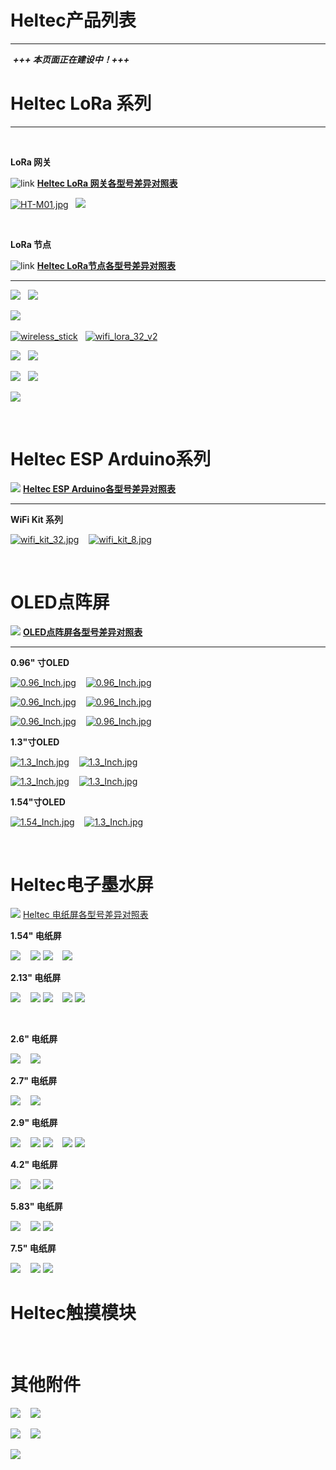 # Heltec产品列表

------

&nbsp;***+++ 本页面正在建设中！+++***

# Heltec LoRa 系列

------

&nbsp;

**LoRa 网关**

![link](http://119.23.153.38/icon/link.png) **[Heltec LoRa 网关各型号差异对照表](zh_CN/products/lora/lora_gateway/heltec_lora_gateway_list_eu.md)** 

[![HT-M01.jpg](http://resource.heltec.cn/img/docs/ht_m01.jpg)](https://heltec.org/zh/project/ht-m01)&nbsp;&nbsp;&nbsp;[![](http://resource.heltec.cn/img/docs/ht_m02.jpg)](https://heltec.org/zh/project/ht-m02)

&nbsp;

**LoRa 节点**

![link](http://119.23.153.38/icon/link.png) **[Heltec LoRa节点各型号差异对照表](zh_CN/products/lora/lora_node/heltec_lora_node_list_eu.md)** 

------

[![](http://resource.heltec.cn/img/docs/cubecell/htcc-ab01.jpg)](https://heltec.org/zh/project/htcc-ab01/)&nbsp;&nbsp;&nbsp;[![](http://resource.heltec.cn/img/docs/cubecell/htcc-ac01.jpg)](https://heltec.org/zh/project/htcc-ac01)

[![](http://resource.heltec.cn/img/docs/cubecell/htcc-am01.jpg)](https://heltec.org/zh/project/htcc-am01/)&nbsp;&nbsp;&nbsp;

[![wireless_stick](http://resource.heltec.cn/img/docs/wireless_stick_home.jpg)](https://heltec.org/zh/project/wireless-stick)&nbsp;&nbsp;&nbsp;[![wifi_lora_32_v2](http://resource.heltec.cn/img/docs/wifi_lora_32_home.jpg)](https://heltec.org/zh/project/wifi-lora-32)

[![](http://resource.heltec.cn/img/docs/wireless_stick_lite.jpg)](https://heltec.org/zh/project/wireless-stick-lite)&nbsp;&nbsp;&nbsp;[![](http://resource.heltec.cn/img/docs/wireless_shell.jpg)](https://heltec.org/zh/project/wireless-shell)

[![](http://resource.heltec.cn/img/docs/lora_node_151.jpg)](https://heltec.org/zh/project/lora-node-151/)&nbsp;&nbsp;&nbsp;[![](http://resource.heltec.cn/img/docs/turtle.jpg)](https://heltec.org/zh/project/turtle)

[![](http://resource.heltec.cn/img/docs/lora_kit_151.jpg)](https://heltec.org/zh/project/lora-kit-151/)

&nbsp;
&nbsp;

# Heltec ESP Arduino系列

![](http://119.23.153.38/icon/link.png) **[Heltec ESP Arduino各型号差异对照表](zh_CN/products/esp_arduino/heltec_esp_arduino_list_eu.md)**

------



**WiFi Kit 系列**

[![wifi_kit_32.jpg](http://resource.heltec.cn/img/docs/wifi_kit_32.jpg)](https://heltec.org/zh/project/wifi-kit-32)&nbsp;&nbsp;&nbsp; [![wifi_kit_8.jpg](http://resource.heltec.cn/img/docs/wifi_kit_8.jpg)](https://heltec.org/zh/project/wifi-kit-8)

&nbsp;

# OLED点阵屏

![](http://119.23.153.38/icon/link.png) **[OLED点阵屏各型号差异对照表](zh_CN/products/display/oled/heltec_oled_display_list_eu.md)**

------



**0.96" 寸OLED**

[![0.96_Inch.jpg](http://resource.heltec.cn/img/docs/0.96ssd1306_blue.jpg)](https://heltec.org/zh/project/096-oled)&nbsp;&nbsp;&nbsp; [![0.96_Inch.jpg](http://resource.heltec.cn/img/docs/0.96ssd1306.jpg)](https://heltec.org/zh/project/096-oled)



[![0.96_Inch.jpg](http://resource.heltec.cn/img/docs/0.96ssd1306_white.jpg)](https://heltec.org/zh/project/096-oled)&nbsp;&nbsp;&nbsp; [![0.96_Inch.jpg](http://resource.heltec.cn/img/docs/0.96ssd1306_iic_yellow.jpg)](https://heltec.org/zh/project/096-oled)&nbsp;&nbsp;&nbsp; 



[![0.96_Inch.jpg](http://resource.heltec.cn/img/docs/0.96ssd1306_iic_white.jpg)](https://heltec.org/zh/project/096-oled)&nbsp;&nbsp;&nbsp; [![0.96_Inch.jpg](http://resource.heltec.cn/img/docs/0.96ssd1306_iic_blue.jpg)](https://heltec.org/zh/project/096-oled)





**1.3"寸OLED**

[![1.3_Inch.jpg](http://resource.heltec.cn/img/docs/1.3sh1106_blue.jpg)](https://heltec.org/zh/project/13-oled)&nbsp;&nbsp;&nbsp; [![1.3_Inch.jpg](http://resource.heltec.cn/img/docs/1.3sh1106_white.jpg)](https://heltec.org/zh/project/13-oled)

[![1.3_Inch.jpg](http://resource.heltec.cn/img/docs/1.3sh1106_iic_blue.jpg)](https://heltec.org/zh/project/13-oled)&nbsp;&nbsp;&nbsp; [![1.3_Inch.jpg](http://resource.heltec.cn/img/docs/1.3sh1106_iic_white.jpg)](https://heltec.org/zh/project/13-oled)





**1.54"寸OLED**

[![1.54_Inch.jpg](http://resource.heltec.cn/img/docs/1.54spd0301_white.jpg)](https://heltec.org/zh/project/154-oled)&nbsp;&nbsp;&nbsp; [![1.3_Inch.jpg](http://resource.heltec.cn/img/docs/1.54spd0301_iic_white.jpg)](https://heltec.org/zh/project/154-oled)



&nbsp;

# Heltec电子墨水屏

![](http://119.23.153.38/icon/link.png) [Heltec 电纸屏各型号差异对照表](<https://docs.heltec.cn/#/en/products/display/eink/heltec_eink_display_list_eu>)

**1.54" 电纸屏**

[![](http://resource.heltec.cn/img/docs/e_ink/154bw.jpg)](https://heltec.org/zh/project/154-e-ink/)&nbsp;&nbsp;&nbsp; [![](http://resource.heltec.cn/img/docs/e_ink/154bwr.jpg)](https://heltec.org/zh/project/154-e-ink/)
[![](http://resource.heltec.cn/img/docs/e_ink/154bwy.jpg)](https://heltec.org/zh/project/154-e-ink/)&nbsp;&nbsp;&nbsp; [![](http://resource.heltec.cn/img/docs/e_ink/154bwm.jpg)](https://heltec.org/zh/project/154-e-ink/)
&nbsp;

**2.13" 电纸屏**

[![](http://resource.heltec.cn/img/docs/e_ink/213bw.jpg)](https://heltec.org/zh/project/213-e-ink/)&nbsp;&nbsp;&nbsp; [![](http://resource.heltec.cn/img/docs/e_ink/213bwr.jpg)](https://heltec.org/zh/project/213-e-ink/)
[![](http://resource.heltec.cn/img/docs/e_ink/213bwy.jpg)](https://heltec.org/zh/project/213-e-ink/)&nbsp;&nbsp;&nbsp; [![](http://resource.heltec.cn/img/docs/e_ink/213bwf.jpg)](https://heltec.org/zh/project/213-e-ink/)
[![](http://resource.heltec.cn/img/docs/e_ink/213bwrm.jpg)](https://heltec.org/zh/project/213-e-ink/)

&nbsp;

**2.6" 电纸屏**

[![](http://resource.heltec.cn/img/docs/e_ink/26bw.jpg)](https://heltec.org/zh/project/26-e-ink/)&nbsp;&nbsp;&nbsp; [![](http://resource.heltec.cn/img/docs/e_ink/26bwr.jpg)](https://heltec.org/zh/project/26-e-ink/)
&nbsp;

**2.7" 电纸屏**

[![](http://resource.heltec.cn/img/docs/e_ink/27bw.jpg)](https://heltec.org/zh/project/27-e-ink/)&nbsp;&nbsp;&nbsp; [![](http://resource.heltec.cn/img/docs/e_ink/27bwr.jpg)](https://heltec.org/zh/project/27-e-ink/)
&nbsp;

**2.9" 电纸屏**

[![](http://resource.heltec.cn/img/docs/e_ink/29bw.jpg)](https://heltec.org/zh/project/290-e-ink/)&nbsp;&nbsp;&nbsp; [![](http://resource.heltec.cn/img/docs/e_ink/29bwr.jpg)](https://heltec.org/zh/project/290-e-ink/)
[![](http://resource.heltec.cn/img/docs/e_ink/29bwy.jpg)](https://heltec.org/zh/project/290-e-ink/)&nbsp;&nbsp;&nbsp; [![](http://resource.heltec.cn/img/docs/e_ink/29bwf.jpg)](https://heltec.org/zh/project/290-e-ink/)
[![](http://resource.heltec.cn/img/docs/e_ink/29bwm.jpg)](https://heltec.org/zh/project/290-e-ink/)
&nbsp;

**4.2" 电纸屏**

[![](http://resource.heltec.cn/img/docs/e_ink/42bw.jpg)](https://heltec.org/zh/project/42-e-ink/)&nbsp;&nbsp;&nbsp; [![](http://resource.heltec.cn/img/docs/e_ink/42bwr.jpg)](https://heltec.org/zh/project/42-e-ink/)
[![](http://resource.heltec.cn/img/docs/e_ink/42bwy.jpg)](https://heltec.org/zh/project/42-e-ink/)
&nbsp;

**5.83" 电纸屏**

[![](http://resource.heltec.cn/img/docs/e_ink/583bw.jpg)](https://heltec.org/zh/project/583-e-ink/)&nbsp;&nbsp;&nbsp; [![](http://resource.heltec.cn/img/docs/e_ink/583bwr.jpg)](https://heltec.org/zh/project/583-e-ink/)
[![](http://resource.heltec.cn/img/docs/e_ink/583bwy.jpg)](https://heltec.org/zh/project/583-e-ink/)
&nbsp;

**7.5" 电纸屏**

[![](http://resource.heltec.cn/img/docs/e_ink/75bw.jpg)](https://heltec.org/zh/project/75-e-ink/)&nbsp;&nbsp;&nbsp; [![](http://resource.heltec.cn/img/docs/e_ink/75bwr.jpg)](https://heltec.org/zh/project/75-e-ink/)
[![](http://resource.heltec.cn/img/docs/e_ink/75bwy.jpg)](https://heltec.org/zh/project/75-e-ink/)
&nbsp;
&nbsp;

# Heltec触摸模块

&nbsp;

# 其他附件

[![](http://resource.heltec.cn/img/docs/accessories/test_bottom_board.jpg)](https://heltec.org/zh/project/test-bottom-board/)&nbsp;&nbsp;&nbsp; [![](http://resource.heltec.cn/img/docs/accessories/special_converter.jpg)](https://heltec.org/zh/project/special-converter/)

[![](http://resource.heltec.cn/img/docs/accessories/bread_board.jpg)](https://heltec.org/zh/project/bread-board/)&nbsp;&nbsp;&nbsp; [![](http://resource.heltec.cn/img/docs/accessories/heat_sink.jpg)](https://heltec.org/zh/project/heat-sink/)

[![](http://resource.heltec.cn/img/docs/accessories/protect_surface.jpg)](https://heltec.org/zh/zh/project/protect-surface/)&nbsp;&nbsp;&nbsp;

<!-- GitHub Buttons -->

<script async defer src="https://buttons.github.io/buttons.js"></script>
